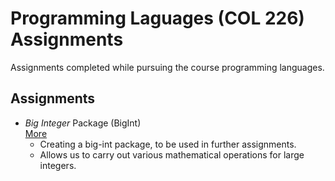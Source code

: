 # Programming Laguages (COL 226) Assignments

Assignments completed while pursuing the course programming languages.

## Assignments

- _Big Integer_ Package (BigInt) <br>
    [More](./Assignment%200/README.md)
    - Creating a big-int package, to be used in further assignments.
    - Allows us to carry out various mathematical operations for large integers.
